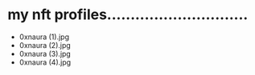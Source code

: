 # my nft profiles..............................
- 0xnaura (1).jpg
- 0xnaura (2).jpg
- 0xnaura (3).jpg
- 0xnaura (4).jpg
